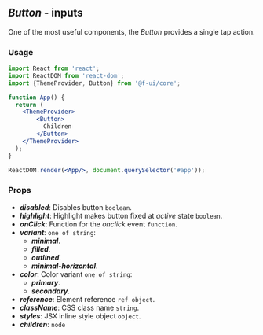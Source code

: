 ## *Button* - inputs
One of the most useful components, the _Button_ provides a single tap action.

### Usage

```jsx
import React from 'react';
import ReactDOM from 'react-dom';
import {ThemeProvider, Button} from '@f-ui/core';

function App() {
  return (
    <ThemeProvider>
        <Button>
          Children
        </Button>
    </ThemeProvider>
  );
}

ReactDOM.render(<App/>, document.querySelector('#app'));
```

### Props
- ***disabled***: Disables button `boolean`.
- ***highlight***: Highlight makes button fixed at _active_ state `boolean`.
- ***onClick***: Function for the _onclick_ event `function`.
- ***variant***: `one of string`:
  - ***minimal***.
  - ***filled***.
  - ***outlined***.
  - ***minimal-horizontal***.
- ***color***: Color variant `one of string`:
  - ***primary***.
  - ***secondary***.
- ***reference***: Element reference `ref object`.
- ***className***: CSS class name `string`.
- ***styles***: JSX inline style object `object`.
- ***children***: `node`
